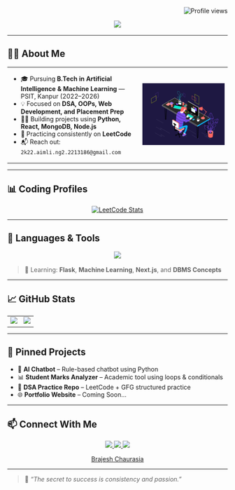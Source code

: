 <!-- Profile views -->
<p align="right">
  <img src="https://komarev.com/ghpvc/?username=brajesh-chaurasia&label=Profile+Views&color=blue&style=flat" alt="Profile views" />
</p>

<!-- Typing Banner with Name -->
<p align="center">
  <img src="https://readme-typing-svg.demolab.com?font=Fira+Code&size=26&duration=3000&pause=1000&center=true&vCenter=true&width=750&lines=Hi%2C+I'm+Brajesh+Chaurasia+%F0%9F%91%8B;B.Tech+%7C+AIML+Student+%7C+PSIT+Kanpur;DSA+%26+Placement-Focused+Coder;Learning+Projects+%2B+Building+Future" />
</p>

---

## 👨‍🎓 About Me

<table>
  <tr>
    <td width="60%">
      <ul>
        <li>🎓 Pursuing <strong>B.Tech in Artificial Intelligence & Machine Learning</strong> — PSIT, Kanpur (2022–2026)</li>
        <li>💡 Focused on <strong>DSA, OOPs, Web Development, and Placement Prep</strong></li>
        <li>👨‍💻 Building projects using <strong>Python, React, MongoDB, Node.js</strong></li>
        <li>🎯 Practicing consistently on <strong>LeetCode</strong></li>
        <li>📬 Reach out: <code>2k22.aimli.ng2.2213186@gmail.com</code></li>
      </ul>
    </td>
    <td align="center">
      <img src="https://github.com/brajesh-chaurasia/brajesh-chaurasia/blob/main/cool-coder.gif?raw=true" width="220" />
    </td>
  </tr>
</table>

---

## 📊 Coding Profiles

<p align="center">
  <a href="https://leetcode.com/u/2213186/" target="_blank">
    <img src="https://leetcard.jacoblin.cool/2213186?theme=dark&font=Consolas&ext=activity" alt="LeetCode Stats" />
  </a>
</p>

---

## 🧰 Languages & Tools

<p align="center">
  <img src="https://skillicons.dev/icons?i=py,cpp,c,html,css,js,ts,react,tailwind,nodejs,express,mongodb,git,github,vscode,linux,figma,postgresql,mysql,bootstrap" />
</p>

> 📌 Learning: **Flask**, **Machine Learning**, **Next.js**, and **DBMS Concepts**

---

## 📈 GitHub Stats

<table>
  <tr>
    <td><img src="https://github-readme-stats.vercel.app/api?username=brajesh-chaurasia&show_icons=true&theme=github_dark&count_private=true" height="200"/></td>
    <td><img src="https://github-readme-streak-stats.herokuapp.com?user=brajesh-chaurasia&theme=github-dark" height="200"/></td>
  </tr>
</table>

---

## 📌 Pinned Projects

- 🤖 **AI Chatbot** – Rule-based chatbot using Python  
- 📊 **Student Marks Analyzer** – Academic tool using loops & conditionals  
- 🧠 **DSA Practice Repo** – LeetCode + GFG structured practice  
- 🌐 **Portfolio Website** – Coming Soon...

---

## 📫 Connect With Me

<p align="center">
  <a href="https://www.linkedin.com/in/brajesh-chaurasia/" target="_blank">
    <img src="https://img.shields.io/badge/LinkedIn-0077B5?style=for-the-badge&logo=linkedin&logoColor=white" />
  </a>
  <a href="https://www.instagram.com/ig_brajesh_18" target="_blank">
    <img src="https://img.shields.io/badge/Instagram-E4405F?style=for-the-badge&logo=instagram&logoColor=white" />
  </a>
  <a href="https://github.com/brajesh-chaurasia" target="_blank">
    <img src="https://img.shields.io/badge/GitHub-171515?style=for-the-badge&logo=github&logoColor=white" />
  </a>
</p>

<!-- LinkedIn Badge -->
<p align="center">
  <div align="center" style="display: flex; justify-content: center;">
    <div class="badge-base LI-profile-badge" data-locale="en_US" data-size="medium" data-theme="dark" data-type="VERTICAL" data-vanity="brajesh-chaurasia" data-version="v1">
      <a class="badge-base__link LI-simple-link" href="https://in.linkedin.com/in/brajesh-chaurasia?trk=profile-badge">Brajesh Chaurasia</a>
    </div>
  </div>
</p>

---

> 🚀 *“The secret to success is consistency and passion.”*
